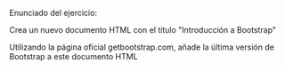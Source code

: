 Enunciado del ejercicio:

Crea un nuevo documento HTML con el título "Introducción a Bootstrap"

Utilizando la página oficial getbootstrap.com, añade la última versión de Bootstrap a este documento HTML